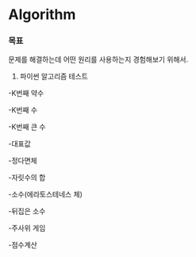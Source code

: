 # Algorithm

### 목표
문제를 해결하는데 어떤 원리를 사용하는지 경험해보기 위해서.


1. 파이썬 알고리즘 테스트

  -K번째 약수
  
  -K번째 수
  
  -K번째 큰 수
  
  -대표값
  
  -정다면체
  
  -자릿수의 합
  
  -소수(에라토스테네스 체)
  
  -뒤집은 소수
  
  -주사위 게임
  
  -점수계산
